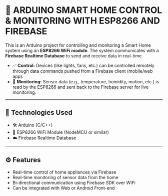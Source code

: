 # 🔌 ARDUINO SMART HOME CONTROL & MONITORING WITH ESP8266 AND FIREBASE

This is an Arduino project for controlling and monitoring a Smart Home system using an **ESP8266 WiFi module**. The system communicates with a **Firebase Realtime Database** to send and receive data in real-time.

- ✅ **Control:** Devices (like lights, fans, etc.) can be controlled remotely through data commands pushed from a Firebase client (mobile/web app).
- 📡 **Monitoring:** Sensor data (e.g., temperature, humidity, motion, etc.) is read by the ESP8266 and sent back to the Firebase server for live monitoring.

---

## 🔧 Technologies Used

- 🛠️ Arduino (C/C++)
- 📶 ESP8266 WiFi Module (NodeMCU or similar)
- ☁️ Firebase Realtime Database

---

## ⚙️ Features

- Real-time control of home appliances via Firebase
- Real-time monitoring of sensor data from the home
- Bi-directional communication using Firebase SDK over WiFi
- Can be integrated with Web or Android Front-end
